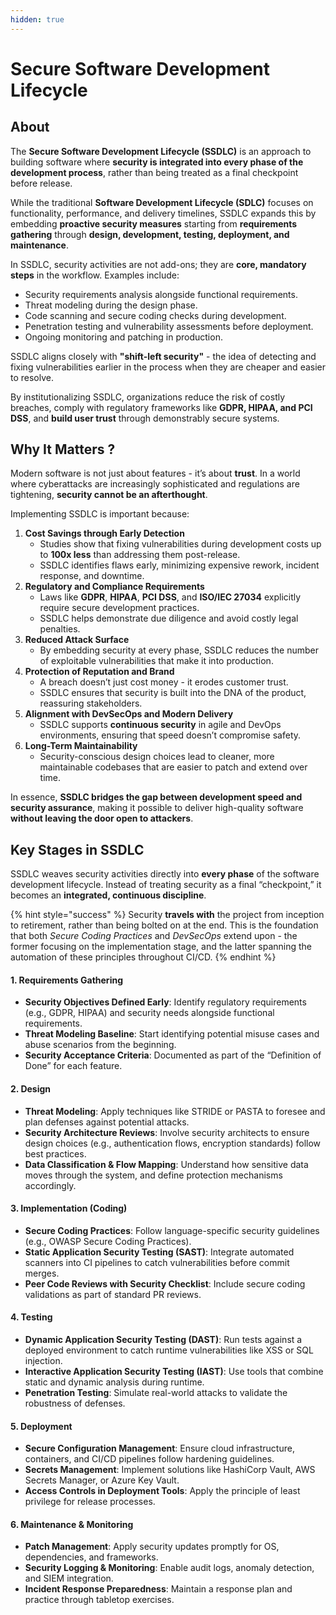 ```yaml
---
hidden: true
---
```


# Secure Software Development Lifecycle

## About

The **Secure Software Development Lifecycle (SSDLC)** is an approach to building software where **security is integrated into every phase of the development process**, rather than being treated as a final checkpoint before release.

While the traditional **Software Development Lifecycle (SDLC)** focuses on functionality, performance, and delivery timelines, SSDLC expands this by embedding **proactive security measures** starting from **requirements gathering** through **design, development, testing, deployment, and maintenance**.

In SSDLC, security activities are not add-ons; they are **core, mandatory steps** in the workflow. Examples include:

* Security requirements analysis alongside functional requirements.
* Threat modeling during the design phase.
* Code scanning and secure coding checks during development.
* Penetration testing and vulnerability assessments before deployment.
* Ongoing monitoring and patching in production.

SSDLC aligns closely with **"shift-left security"** - the idea of detecting and fixing vulnerabilities earlier in the process when they are cheaper and easier to resolve.

By institutionalizing SSDLC, organizations reduce the risk of costly breaches, comply with regulatory frameworks like **GDPR, HIPAA, and PCI DSS**, and **build user trust** through demonstrably secure systems.

## **Why It Matters ?**

Modern software is not just about features - it’s about **trust**. In a world where cyberattacks are increasingly sophisticated and regulations are tightening, **security cannot be an afterthought**.

Implementing SSDLC is important because:

1. **Cost Savings through Early Detection**
   * Studies show that fixing vulnerabilities during development costs up to **100x less** than addressing them post-release.
   * SSDLC identifies flaws early, minimizing expensive rework, incident response, and downtime.
2. **Regulatory and Compliance Requirements**
   * Laws like **GDPR**, **HIPAA**, **PCI DSS**, and **ISO/IEC 27034** explicitly require secure development practices.
   * SSDLC helps demonstrate due diligence and avoid costly legal penalties.
3. **Reduced Attack Surface**
   * By embedding security at every phase, SSDLC reduces the number of exploitable vulnerabilities that make it into production.
4. **Protection of Reputation and Brand**
   * A breach doesn’t just cost money - it erodes customer trust.
   * SSDLC ensures that security is built into the DNA of the product, reassuring stakeholders.
5. **Alignment with DevSecOps and Modern Delivery**
   * SSDLC supports **continuous security** in agile and DevOps environments, ensuring that speed doesn’t compromise safety.
6. **Long-Term Maintainability**
   * Security-conscious design choices lead to cleaner, more maintainable codebases that are easier to patch and extend over time.

In essence, **SSDLC bridges the gap between development speed and security assurance**, making it possible to deliver high-quality software **without leaving the door open to attackers**.

## **Key Stages in SSDLC**

SSDLC weaves security activities directly into **every phase** of the software development lifecycle. Instead of treating security as a final “checkpoint,” it becomes an **integrated, continuous discipline**.

{% hint style="success" %}
Security **travels with** the project from inception to retirement, rather than being bolted on at the end. This is the foundation that both _Secure Coding Practices_ and _DevSecOps_ extend upon - the former focusing on the implementation stage, and the latter spanning the automation of these principles throughout CI/CD.
{% endhint %}

#### 1. **Requirements Gathering**

* **Security Objectives Defined Early**: Identify regulatory requirements (e.g., GDPR, HIPAA) and security needs alongside functional requirements.
* **Threat Modeling Baseline**: Start identifying potential misuse cases and abuse scenarios from the beginning.
* **Security Acceptance Criteria**: Documented as part of the “Definition of Done” for each feature.

#### 2. **Design**

* **Threat Modeling**: Apply techniques like STRIDE or PASTA to foresee and plan defenses against potential attacks.
* **Security Architecture Reviews**: Involve security architects to ensure design choices (e.g., authentication flows, encryption standards) follow best practices.
* **Data Classification & Flow Mapping**: Understand how sensitive data moves through the system, and define protection mechanisms accordingly.

#### 3. **Implementation (Coding)**

* **Secure Coding Practices**: Follow language-specific security guidelines (e.g., OWASP Secure Coding Practices).
* **Static Application Security Testing (SAST)**: Integrate automated scanners into CI pipelines to catch vulnerabilities before commit merges.
* **Peer Code Reviews with Security Checklist**: Include secure coding validations as part of standard PR reviews.

#### 4. **Testing**

* **Dynamic Application Security Testing (DAST)**: Run tests against a deployed environment to catch runtime vulnerabilities like XSS or SQL injection.
* **Interactive Application Security Testing (IAST)**: Use tools that combine static and dynamic analysis during runtime.
* **Penetration Testing**: Simulate real-world attacks to validate the robustness of defenses.

#### 5. **Deployment**

* **Secure Configuration Management**: Ensure cloud infrastructure, containers, and CI/CD pipelines follow hardening guidelines.
* **Secrets Management**: Implement solutions like HashiCorp Vault, AWS Secrets Manager, or Azure Key Vault.
* **Access Controls in Deployment Tools**: Apply the principle of least privilege for release processes.

#### 6. **Maintenance & Monitoring**

* **Patch Management**: Apply security updates promptly for OS, dependencies, and frameworks.
* **Security Logging & Monitoring**: Enable audit logs, anomaly detection, and SIEM integration.
* **Incident Response Preparedness**: Maintain a response plan and practice through tabletop exercises.







